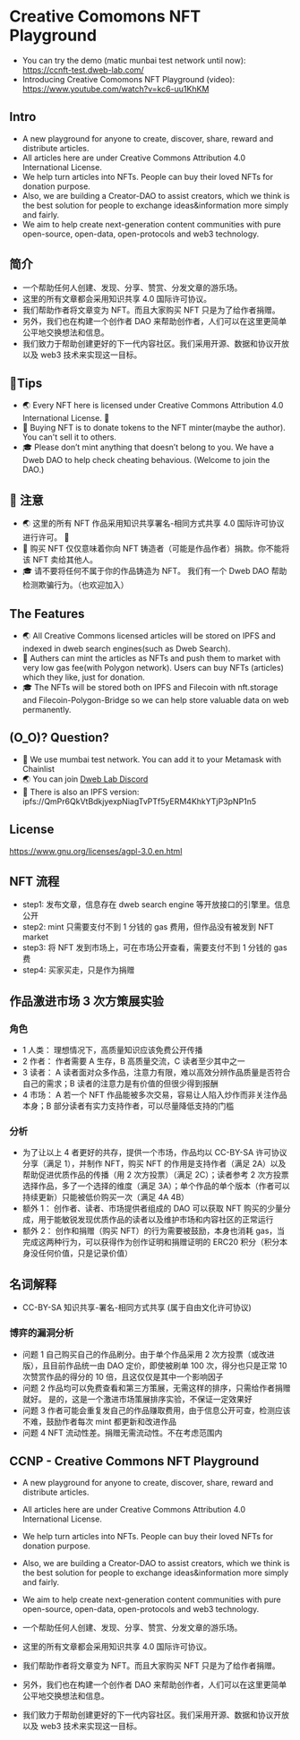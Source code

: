 # Creative Comomons NFT Playground

- You can try the demo (matic munbai test network until now): https://ccnft-test.dweb-lab.com/
- Introducing Creative Comomons NFT Playground (video): https://www.youtube.com/watch?v=kc6-uu1KhKM

## Intro

- A new playground for anyone to create, discover, share, reward and distribute articles.
- All articles here are under Creative Commons Attribution 4.0 International License.
- We help turn articles into NFTs. People can buy their loved NFTs for donation purpose.
- Also, we are building a Creator-DAO to assist creators, which we think is the best solution for people to exchange ideas&information more simply and fairly.
- We aim to help create next-generation content communities with pure open-source, open-data, open-protocols and web3 technology.

## 简介

- 一个帮助任何人创建、发现、分享、赞赏、分发文章的游乐场。
- 这里的所有文章都会采用知识共享 4.0 国际许可协议。
- 我们帮助作者将文章变为 NFT。而且大家购买 NFT 只是为了给作者捐赠。
- 另外，我们也在构建一个创作者 DAO 来帮助创作者，人们可以在这里更简单公平地交换想法和信息。
- 我们致力于帮助创建更好的下一代内容社区。我们采用开源、数据和协议开放以及 web3 技术来实现这一目标。

## 📢Tips

- 🌏 Every NFT here is licensed under Creative Commons Attribution 4.0 International License. 🅭
- 🎁 Buying NFT is to donate tokens to the NFT minter(maybe the author). You can't sell it to others.
- 🎓 Please don’t mint anything that doesn’t belong to you. We have a Dweb DAO to help check cheating behavious. (Welcome to join the DAO.)

## 📢 注意

- 🌏 这里的所有 NFT 作品采用知识共享署名-相同方式共享 4.0 国际许可协议进行许可。 🅭
- 🎁 购买 NFT 仅仅意味着你向 NFT 铸造者（可能是作品作者）捐款。你不能将该 NFT 卖给其他人。
- 🎓 请不要将任何不属于你的作品铸造为 NFT。 我们有一个 Dweb DAO 帮助检测欺骗行为。（也欢迎加入）

## The Features

- 🌏 All Creative Commons licensed articles will be stored on IPFS and indexed in dweb search engines(such as Dweb Search).
- 🎁 Authers can mint the articles as NFTs and push them to market with very low gas fee(with Polygon network). Users can buy NFTs (articles) which they like, just for donation.
- 🎓 The NFTs will be stored both on IPFS and Filecoin with nft.storage and Filecoin-Polygon-Bridge so we can help store valuable data on web permanently.

## (O_O)? Question?

- 🔗 We use mumbai test network. You can add it to your Metamask with Chainlist
- 🌏 You can join [Dweb Lab Discord](https://discord.gg/QaEwmJMDJ2)
- 🌃 There is also an IPFS version: ipfs://QmPr6QkVtBdkjyexpNiagTvPTf5yERM4KhkYTjP3pNP1n5

## License

https://www.gnu.org/licenses/agpl-3.0.en.html

## NFT 流程

- step1: 发布文章，信息存在 dweb search engine 等开放接口的引擎里。信息公开
- step2: mint 只需要支付不到 1 分钱的 gas 费用，但作品没有被发到 NFT market
- step3: 将 NFT 发到市场上，可在市场公开查看，需要支付不到 1 分钱的 gas 费
- step4: 买家买走，只是作为捐赠

## 作品激进市场 3 次方策展实验

### 角色

- 1 人类： 理想情况下，高质量知识应该免费公开传播
- 2 作者： 作者需要 A 生存，B 高质量交流，C 读者至少其中之一
- 3 读者： A 读者面对众多作品，注意力有限，难以高效分辨作品质量是否符合自己的需求；B 读者的注意力是有价值的但很少得到报酬
- 4 市场： A 若一个 NFT 作品能被多次交易，容易让人陷入炒作而非关注作品本身；B 部分读者有实力支持作者，可以尽量降低支持的门槛

### 分析

- 为了让以上 4 者更好的共存，提供一个市场，作品均以 CC-BY-SA 许可协议分享（满足 1），并制作 NFT，购买 NFT 的作用是支持作者（满足 2A）以及帮助促进优质作品的传播（用 2 次方投票）（满足 2C）；读者参考 2 次方投票选择作品，多了一个选择的维度（满足 3A）；单个作品的单个版本（作者可以持续更新）只能被低价购买一次（满足 4A 4B）
- 额外 1： 创作者、读者、市场提供者组成的 DAO 可以获取 NFT 购买的少量分成，用于能敏锐发现优质作品的读者以及维护市场和内容社区的正常运行
- 额外 2： 创作和捐赠（购买 NFT）的行为需要被鼓励，本身也消耗 gas，当完成这两种行为，可以获得作为创作证明和捐赠证明的 ERC20 积分（积分本身没任何价值，只是记录价值）

## 名词解释

- CC-BY-SA 知识共享-署名-相同方式共享 (属于自由文化许可协议)

### 博弈的漏洞分析

- 问题 1 自己购买自己的作品刷分。由于单个作品采用 2 次方投票（或改进版），且目前作品统一由 DAO 定价，即使被刷单 100 次，得分也只是正常 10 次赞赏作品的得分的 10 倍，且这仅仅是其中一个影响因子
- 问题 2 作品均可以免费查看和第三方策展，无需这样的排序，只需给作者捐赠就好。 是的，这是一个激进市场策展排序实验，不保证一定效果好
- 问题 3 作者可能会重复发自己的作品赚取费用，由于信息公开可查，检测应该不难，鼓励作者每次 mint 都更新和改进作品
- 问题 4 NFT 流动性差。捐赠无需流动性。不在考虑范围内

## CCNP - Creative Commons NFT Playground

- A new playground for anyone to create, discover, share, reward and distribute articles.
- All articles here are under Creative Commons Attribution 4.0 International License.
- We help turn articles into NFTs. People can buy their loved NFTs for donation purpose.
- Also, we are building a Creator-DAO to assist creators, which we think is the best solution for people to exchange ideas&information more simply and fairly.
- We aim to help create next-generation content communities with pure open-source, open-data, open-protocols and web3 technology.

- 一个帮助任何人创建、发现、分享、赞赏、分发文章的游乐场。
- 这里的所有文章都会采用知识共享 4.0 国际许可协议。
- 我们帮助作者将文章变为 NFT。而且大家购买 NFT 只是为了给作者捐赠。
- 另外，我们也在构建一个创作者 DAO 来帮助创作者，人们可以在这里更简单公平地交换想法和信息。
- 我们致力于帮助创建更好的下一代内容社区。我们采用开源、数据和协议开放以及 web3 技术来实现这一目标。
